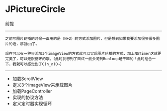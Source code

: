 # JPictureCircle

前提

---

	之前写图片轮播的时候一直用的是（N+2）的方式添加图片，但是想到如果我要添加很多很多图片的话，那就gg了。

	现在可以有一种只添加3个imageView的方式就可以实现图片轮播的方式，加上NSTimer这就更完美了，可以无限循环的哦。（此时我想到了面试一般会问到Runloop是干嘛的！此时结合一下，我就可以感觉到了O(∩_∩)O~）

---

- 加载ScrollView
- 定义3个imageView来承载图片
- 加载PageController
- 实现<UIScrollViewDelegate>的协议方法
- 定义定时器实现循环

